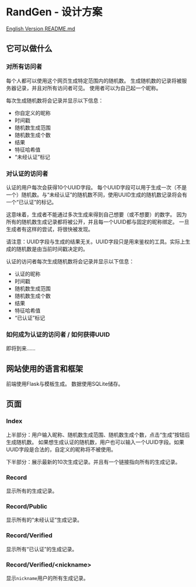# RandGen - 设计方案

[English Version README.md](README.md)


## 它可以做什么

### 对所有访问者

每个人都可以使用这个网页生成特定范围内的随机数。
生成随机数的记录将被服务器记录，并且对所有访问者可见。
使用者可以为自己起一个昵称。

每次生成随机数将会记录并显示以下信息：

- 你自定义的昵称
- 时间戳
- 随机数生成范围
- 随机数生成个数
- 结果
- 特征哈希值
- “未经认证”标记

### 对认证的访问者

认证的用户每次会获得10个UUID字段。
每个UUID字段可以用于生成一次（不是一个）随机数。与“未经认证”的随机数不同，使用UUID生成的随机数记录将会有一个“已认证”的标记。

这意味着，生成者不能通过多次生成来得到自己想要（或不想要）的数字。
因为所有的随机数生成记录都将被公开，并且每一个UUID都与固定的昵称绑定。
一旦生成者有这样的尝试，将很快被发现。

请注意：UUID字段与生成的结果无关。UUID字段只是用来鉴权的工具。实际上生成的随机数是由当前时间戳决定的。

认证的访问者每次生成随机数将会记录并显示以下信息：

- 认证的昵称
- 时间戳
- 随机数生成范围
- 随机数生成个数
- 结果
- 特征哈希值
- “已认证”标记

### 如何成为认证的访问者 / 如何获得UUID

即将到来……

## 网站使用的语言和框架

前端使用Flask与模板生成。
数据使用SQLite储存。

## 页面

### Index

上半部分：用户输入昵称、随机数生成范围、随机数生成个数，点击“生成”按钮后生成随机数。
如果想生成认证的随机数，用户也可以输入一个UUID字段。如果UUID字段是合法的，自定义的昵称将不被使用。

下半部分：展示最新的10次生成记录。并且有一个链接指向所有的生成记录。

### Record

显示所有的生成记录。

### Record/Public

显示所有的“未经认证”生成记录。

### Record/Verified

显示所有“已认证”的生成记录。

### Record/Verified/\<nickname\>

显示`nickname`用户的所有生成记录。